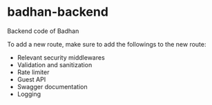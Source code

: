 # badhan-backend
Backend code of Badhan

To add a new route, make sure to add the followings to the new route:
* Relevant security middlewares
* Validation and sanitization
* Rate limiter
* Guest API
* Swagger documentation
* Logging
